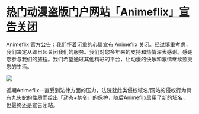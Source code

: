 # [热门动漫盗版门户网站「Animeflix」宣告关闭](https://github.com/myogg/meek/issues/67)

Animeflix 官方公告：我们怀着沉重的心情宣布 Animeflix 关闭。经过慎重考虑，我们决定从即日起关闭我们的服务。我们对您多年来的支持和热情深表感谢。感谢您参与我们的旅程。我们希望通过其他精彩的平台，让动漫的快乐和激情继续照亮您的生活。

![](https://pic.imgdb.cn/item/668bf5c5d9c307b7e9380027.jpg)

近期Animeflix一直受到法律方面的压力，法院就此类侵权域名/网站的侵权行为具有九头蛇的性质而给出「动态+禁令」的保护，随后Animeflix启用了新的域名，但最终还是宣告闭站。